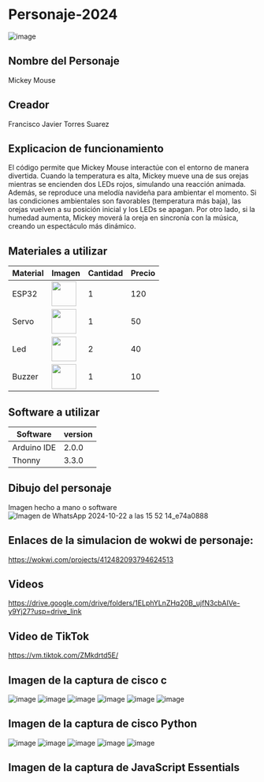 # Personaje-2024
![image](https://github.com/user-attachments/assets/e29b5e0f-570b-4209-835e-caab9e2f7b16)

## Nombre del Personaje
Mickey Mouse
## Creador
Francisco Javier Torres Suarez


## Explicacion de funcionamiento

El código permite que Mickey Mouse interactúe con el entorno de manera divertida. Cuando la temperatura es alta, Mickey mueve una de sus orejas mientras se encienden dos LEDs rojos, simulando una reacción animada. Además, se reproduce una melodía navideña para ambientar el momento. Si las condiciones ambientales son favorables (temperatura más baja), las orejas vuelven a su posición inicial y los LEDs se apagan. Por otro lado, si la humedad aumenta, Mickey moverá la oreja en sincronía con la música, creando un espectáculo más dinámico.

## Materiales a utilizar
|Material|Imagen|Cantidad|Precio|
|--|--|--|--|
|ESP32|<img src="https://github.com/user-attachments/assets/2fb063fd-c57e-492e-98c4-027652228051" width="50" />|1|120|
|Servo|<img src="https://github.com/user-attachments/assets/d67ff593-fb93-4d22-81e1-a65a9ee8abc4" width="50" />|1|50|
|Led|<img src="https://github.com/user-attachments/assets/cb4cb7c3-463b-4c8d-8a79-3035dc46dd4f" width="50" />|2|40|
|Buzzer|<img src="https://github.com/user-attachments/assets/cc56f6cf-d453-4dc7-9f74-329fd744fc03" width="50" />|1|10|

## Software a utilizar
|Software|version|
|--|--|
|Arduino IDE|	2.0.0|
|Thonny|	3.3.0|

## Dibujo del personaje
Imagen hecho a mano o software
![Imagen de WhatsApp 2024-10-22 a las 15 52 14_e74a0888](https://github.com/user-attachments/assets/7625c557-719d-4800-a9ec-bdca0273db8d)


## Enlaces de la simulacion de wokwi de personaje:
https://wokwi.com/projects/412482093794624513

## Videos
https://drive.google.com/drive/folders/1ELphYLnZHq20B_ujfN3cbAIVe-y9Yj27?usp=drive_link

## Video de TikTok
https://vm.tiktok.com/ZMkdrtd5E/

## Imagen de la captura de cisco c
![image](https://github.com/user-attachments/assets/571b9ac8-cbb7-4cb7-baf7-4079c448bd2c)
![image](https://github.com/user-attachments/assets/55891139-7460-4ec5-b6f5-747d7e50b86b)
![image](https://github.com/user-attachments/assets/ebe707fd-1d37-4687-8cf8-772487000206)
![image](https://github.com/user-attachments/assets/0e98a4d0-8e44-4624-8757-7be5cbe64212)
![image](https://github.com/user-attachments/assets/f829f259-f523-4038-ac7d-dd7eb7781369)
![image](https://github.com/user-attachments/assets/f662d001-8be4-4e89-83de-b93faa5a9f21)






## Imagen de la captura de cisco Python


![image](https://github.com/user-attachments/assets/f98d62de-7c0d-4bfa-a74b-4395530532d2)
![image](https://github.com/user-attachments/assets/5437f9da-dfc9-4e78-b458-1b15e5e41010)
![image](https://github.com/user-attachments/assets/fc60238a-0794-4c7a-aeb2-d73296356b8e)
![image](https://github.com/user-attachments/assets/732fb939-0303-41f4-ab8a-dbd4b709205e)
![image](https://github.com/user-attachments/assets/4f1d2dae-f3d7-43ca-a581-a7f5bfbf0f96)



## Imagen de la captura de JavaScript Essentials
